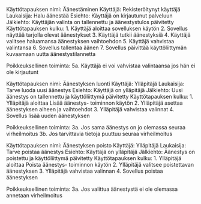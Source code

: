 Käyttötapauksen nimi: Äänestäminen
Käyttäjä: Rekisteröitynyt käyttäjä
Laukaisija: Halu äänestää
Esiehto: Käyttäjä on kirjautunut palveluun
Jälkiehto: Käyttäjän valinta on tallennettu ja äänestystulos päivitetty
Käyttötapauksen kulku:
    1. Käyttäjä aloittaa sovelluksen käytön
    2. Sovellus näyttää tarjolla olevat äänestykset
    3. Käyttäjä tutkii äänestyksiä
    4. Käyttäjä valitsee haluamansa äänestyksen vaihtoehdon
    5. Käyttäjä vahvistaa valintansa
    6. Sovellus tallentaa äänen
    7. Sovellus päivittää käyttöliittymän kuvaamaan uutta äänestystilannetta

Poikkeuksellinen toiminta:
    5a. Käyttäjä ei voi vahvistaa valintaansa jos hän ei ole kirjautunt


Käyttötapauksen nimi: Äänestyksen luonti
Käyttäjä: Ylläpitäjä
Laukaisija: Tarve luoda uusi äänestys
Esiehto: Käyttäjä on ylläpitäjä
Jälkiehto: Uusi äänestys on tallennettu ja käyttöliittymä päivitetty
Käyttötapauksen kulku:
    1. Ylläpitäjä aloittaa Lisää äänestys- toiminnon käytön
    2. Ylläpitäjä asettaa äänestyksen aiheen ja vaihtoehdot
    3. Ylläpitäjä vahvistaa valinnat
    4. Sovellus lisää uuden äänestyksen

Poikkeuksellinen toiminta:
    3a. Jos sama äänestys on jo olemassa seuraa virheilmoitus
    3b. Jos tarvittavia tietoja puuttuu seuraa virheilmoitus


Käyttötapauksen nimi: Äänestyksen poisto
Käyttäjä: Ylläpitäjä
Laukaisija: Tarve poistaa äänestys
Esiehto: Käyttäjä on ylläpitäjä
Jälkiehto: Äänestys on poistettu ja käyttöliittymä päivitetty
Käyttötapauksen kulku:
    1. Ylläpitäjä aloittaa Poista äänestys- toiminnon käytön
    2. Ylläpitäjä valitsee poistettavan äänestyksen
    3. Ylläpitäjä vahvistaa valinnan
    4. Sovellus poistaa äänestyksen

Poikkeuksellinen toiminta:
    3a. Jos valittua äänestystä ei ole olemassa annetaan virheilmoitus